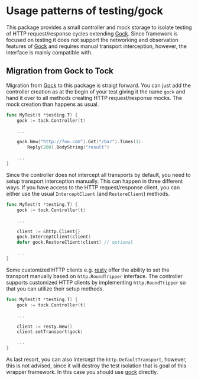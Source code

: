 # Usage patterns of testing/gock

This package provides a small controller and mock storage to isolate testing of
HTTP request/response cycles extending [Gock][gock]. Since framework is focused
on testing it does not support the networking and observation features of
[Gock][gock] and requires manual transport interception, however, the interface
is mainly compatible with.


## Migration from Gock to Tock

Migration from [Gock][gock] to this package is straigt forward. You can just
add the controller creation as at the begin of your test giving it the name
`gock` and hand it over to all methods creating HTTP request/response mocks. The
mock creation than happens as usual.

```go
func MyTest(t *testing.T) {
	gock := tock.Controller(t)

	...

	gock.New("http://foo.com").Get("/bar").Times(1).
		Reply(200).BodyString("result")

	...
}
```

Since the controller does not intercept all transports by default, you need to
setup transport interception manually. This can happen in three different ways.
If you have access to the HTTP request/response client, you can either use the
usual `InterceptClient` (and `RestoreClient`) methods.

```go
func MyTest(t *testing.T) {
	gock := tock.Controller(t)

	...

	client := &http.Client{}
	gock.InterceptClient(client)
	defer gock.RestoreClient(client) // optional

	...
}
```

Some customized HTTP clients e.g. [resty][resty] offer the ability to set the
transport manually based on `http.RoundTripper` interface. The controller
supports customized HTTP clients by implementing `http.RoundTripper` so that
you can utilize their setup methods.

```go
func MyTest(t *testing.T) {
	gock := tock.Controller(t)

	...

	client := resty.New()
	client.setTransport(gock)

	...
}
```

As last resort, you can also intercept the `http.DefaultTransport`, however,
this is not advised, since it will destroy the test isolation that is goal of
this wrapper framework. In this case you should use
[gock][gock] directly.

[gock]: https://github.com/h2non/gock "Gock"
[resty]: https://github.com/go-resty/resty "Resty"